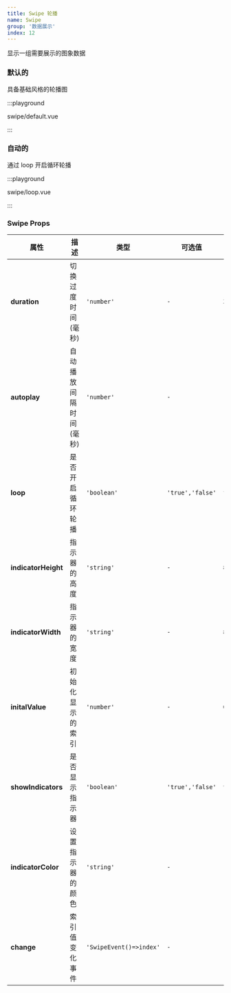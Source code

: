 ```yaml
---
title: Swipe 轮播
name: Swipe
group: '数据展示'
index: 12
---
```


显示一组需要展示的图象数据

### 默认的

具备基础风格的轮播图

:::playground

swipe/default.vue

:::

### 自动的

通过 loop 开启循环轮播

:::playground

swipe/loop.vue

:::

### Swipe Props

| 属性                | 描述                   | 类型                    | 可选值           | 默认    |
| ------------------- | ---------------------- | ----------------------- | ---------------- | ------- |
| **duration**        | 切换过度时间(毫秒)     | `'number'`              | `-`              | `300`   |
| **autoplay**        | 自动播放间隔时间(毫秒) | `'number'`              | `-`              | `-`     |
| **loop**            | 是否开启循环轮播       | `'boolean'`             | `'true','false'` | `false` |
| **indicatorHeight** | 指示器的高度           | `'string'`              | `-`              | `8px`   |
| **indicatorWidth**  | 指示器的宽度           | `'string'`              | `-`              | `8px`   |
| **initalValue**     | 初始化显示的索引       | `'number'`              | `-`              | `0`     |
| **showIndicators**  | 是否显示指示器         | `'boolean'`             | `'true','false'` | `true`  |
| **indicatorColor**  | 设置指示器的颜色       | `'string'`              | `-`              | `-`     |
| **change**          | 索引值变化事件         | `'SwipeEvent()=>index'` | `-`              | `-`     |
